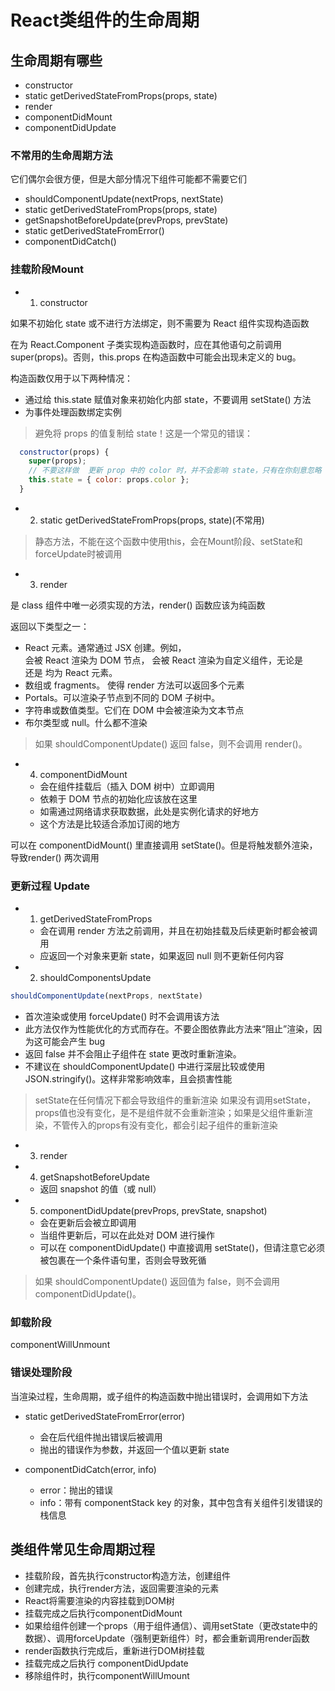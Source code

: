 # React类组件的生命周期

## 生命周期有哪些

- constructor
- static getDerivedStateFromProps(props, state)
- render
- componentDidMount
- componentDidUpdate

### 不常用的生命周期方法

它们偶尔会很方便，但是大部分情况下组件可能都不需要它们

- shouldComponentUpdate(nextProps, nextState)
- static getDerivedStateFromProps(props, state)
- getSnapshotBeforeUpdate(prevProps, prevState)
- static getDerivedStateFromError()
- componentDidCatch()

### 挂载阶段Mount

- 1. constructor

如果不初始化 state 或不进行方法绑定，则不需要为 React 组件实现构造函数

在为 React.Component 子类实现构造函数时，应在其他语句之前调用 super(props)。否则，this.props 在构造函数中可能会出现未定义的 bug。

构造函数仅用于以下两种情况：

- 通过给 this.state 赋值对象来初始化内部 state，不要调用 setState() 方法
- 为事件处理函数绑定实例

> 避免将 props 的值复制给 state！这是一个常见的错误：

```jsx
  constructor(props) {
    super(props);
    // 不要这样做  更新 prop 中的 color 时，并不会影响 state，只有在你刻意忽略 prop 更新的情况下使用
    this.state = { color: props.color };
  }
```

- 2. static getDerivedStateFromProps(props, state)(不常用)

> 静态方法，不能在这个函数中使用this，会在Mount阶段、setState和forceUpdate时被调用

- 3. render

是 class 组件中唯一必须实现的方法，render() 函数应该为纯函数  

返回以下类型之一：

- React 元素。通常通过 JSX 创建。例如，<div /> 会被 React 渲染为 DOM 节点，<MyComponent /> 会被 React 渲染为自定义组件，无论是 <div /> 还是 <MyComponent /> 均为 React 元素。
- 数组或 fragments。 使得 render 方法可以返回多个元素
- Portals。可以渲染子节点到不同的 DOM 子树中。
- 字符串或数值类型。它们在 DOM 中会被渲染为文本节点
- 布尔类型或 null。什么都不渲染

> 如果 shouldComponentUpdate() 返回 false，则不会调用 render()。

- 4. componentDidMount

  - 会在组件挂载后（插入 DOM 树中）立即调用  
  - 依赖于 DOM 节点的初始化应该放在这里  
  - 如需通过网络请求获取数据，此处是实例化请求的好地方
  - 这个方法是比较适合添加订阅的地方

可以在 componentDidMount() 里直接调用 setState()。但是将触发额外渲染，导致render() 两次调用

### 更新过程 Update

- 1. getDerivedStateFromProps

  - 会在调用 render 方法之前调用，并且在初始挂载及后续更新时都会被调用
  - 应返回一个对象来更新 state，如果返回 null 则不更新任何内容

- 2. shouldComponentsUpdate

```js
shouldComponentUpdate(nextProps, nextState)
```

- 首次渲染或使用 forceUpdate() 时不会调用该方法
- 此方法仅作为性能优化的方式而存在。不要企图依靠此方法来“阻止”渲染，因为这可能会产生 bug
- 返回 false 并不会阻止子组件在 state 更改时重新渲染。
- 不建议在 shouldComponentUpdate() 中进行深层比较或使用 JSON.stringify()。这样非常影响效率，且会损害性能

> setState在任何情况下都会导致组件的重新渲染
> 如果没有调用setState，props值也没有变化，是不是组件就不会重新渲染；如果是父组件重新渲染，不管传入的props有没有变化，都会引起子组件的重新渲染

- 3. render
- 4. getSnapshotBeforeUpdate

  - 返回 snapshot 的值（或 null）

- 5. componentDidUpdate(prevProps, prevState, snapshot)

  - 会在更新后会被立即调用
  - 当组件更新后，可以在此处对 DOM 进行操作
  - 可以在 componentDidUpdate() 中直接调用 setState()，但请注意它必须被包裹在一个条件语句里，否则会导致死循

> 如果 shouldComponentUpdate() 返回值为 false，则不会调用 componentDidUpdate()。

### 卸载阶段

componentWillUnmount

### 错误处理阶段

当渲染过程，生命周期，或子组件的构造函数中抛出错误时，会调用如下方法

- static getDerivedStateFromError(error)
  - 会在后代组件抛出错误后被调用
  - 抛出的错误作为参数，并返回一个值以更新 state
  
- componentDidCatch(error, info)
  - error：抛出的错误
  - info：带有 componentStack key 的对象，其中包含有关组件引发错误的栈信息

## 类组件常见生命周期过程

- 挂载阶段，首先执行constructor构造方法，创建组件
- 创建完成，执行render方法，返回需要渲染的元素
- React将需要渲染的内容挂载到DOM树
- 挂载完成之后执行componentDidMount
- 如果给组件创建一个props（用于组件通信）、调用setState（更改state中的数据）、调用forceUpdate（强制更新组件）时，都会重新调用render函数
- render函数执行完成后，重新进行DOM树挂载
- 挂载完成之后执行 componentDidUpdate
- 移除组件时，执行componentWillUmount
